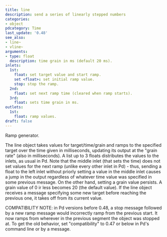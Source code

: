 ```yaml
---
title: line
description: send a series of linearly stepped numbers
categories:
- object
pdcategory: Time
last_update: '0.48'
see_also:
- line~
- vline~
arguments:
- type: float
  description: time grain in ms (default 20 ms).
inlets:
  1st:
    float: set target value and start ramp.
    set <float>: set initial ramp value.
    stop: stop the ramp.
  2nd:
    float: set next ramp time (cleared when ramp starts).
  3rd:
    float: sets time grain in ms.
outlets:
  1st:
    float: ramp values.
draft: false
---
```

Ramp generator.

The line object takes values for target/time/grain and ramps to the specified target over the time given in milliseconds,  updating its output at the "grain rate" (also in milliseconds). A list up to 3 floats distributes the values to the inlets,  as usual in Pd. Note that the middle inlet (that sets the time) does not set values for the next ramp (unlike every other inlet in Pd) - thus,  sending a float to the left inlet without priorly setting a value in the middle inlet causes a jump in the output regardless of whatever time value was specified in some previous message. On the other hand,  setting a grain value persists. A grain value of 0 ir less becomes 20 (the default value). If the line object receives a message specifying some new target before reaching the previous one,  it takes off from its current value.

COMPATIBILITY NOTE: in Pd versions before 0.48,  a stop message followed by a new ramp message would incorrectly ramp from the previous start. It now ramps from wherever in the previous segment the object was stopped at. To get the old behavior,  set "compatibility" to 0.47 or below in Pd's command line or by a message.
